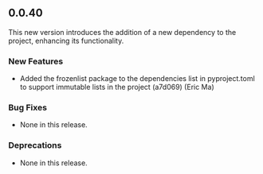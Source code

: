 ## 0.0.40

This new version introduces the addition of a new dependency to the project, enhancing its functionality.

### New Features

- Added the frozenlist package to the dependencies list in pyproject.toml to support immutable lists in the project (a7d069) (Eric Ma)

### Bug Fixes

- None in this release.

### Deprecations

- None in this release.
